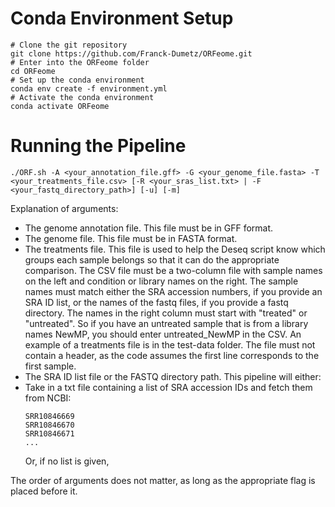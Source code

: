 # Conda Environment Setup
```
# Clone the git repository
git clone https://github.com/Franck-Dumetz/ORFeome.git
# Enter into the ORFeome folder
cd ORFeome
# Set up the conda environment
conda env create -f environment.yml
# Activate the conda environment
conda activate ORFeome
```

# Running the Pipeline
```
./ORF.sh -A <your_annotation_file.gff> -G <your_genome_file.fasta> -T <your_treatments_file.csv> [-R <your_sras_list.txt> | -F <your_fastq_directory_path>] [-u] [-m]
```
Explanation of arguments:
- The genome annotation file. This file must be in GFF format.
- The genome file. This file must be in FASTA format.
- The treatments file. This file is used to help the Deseq script know which groups each sample belongs so that it can do the appropriate comparison. The CSV file must be a two-column file with sample names on the left and condition or library names on the right. The sample names must match either the SRA accession numbers, if you provide an SRA ID list, or the names of the fastq files, if you provide a fastq directory. The names in the right column must start with "treated" or "untreated". So if you have an untreated sample that is from a library names NewMP, you should enter untreated_NewMP in the CSV. An example of a treatments file is in the test-data folder. The file must not contain a header, as the code assumes the first line corresponds to the first sample.
- The SRA ID list file or the FASTQ directory path. This pipeline will either:
-   Take in a txt file containing a list of SRA accession IDs and fetch them from NCBI:
    ```
    SRR10846669
    SRR10846670
    SRR10846671
    ...
    ```
    Or, if no list is given,

The order of arguments does not matter, as long as the appropriate flag is placed before it. 
